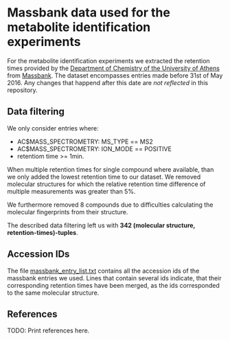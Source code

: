 # Massbank data used for the metabolite identification experiments

For the metabolite identification experiments we extracted the retention times 
provided by the [Department of Chemistry of the University of Athens][@AU_in_massbank]
from [Massbank][@massbank]. The dataset encompasses entries made before 31st of May 2016. Any 
changes that happend after this date are _not reflected_ in this repository.

## Data filtering

We only consider entries where:

- AC$MASS_SPECTROMETRY: MS_TYPE == MS2
- AC$MASS_SPECTROMETRY: ION_MODE == POSITIVE
- retentiom time >= 1min.

When multiple retention times for single compound where available, than we only
added the lowest retention time to our dataset. We removed molecular structures
for which the relative retention time difference of multiple measurements was 
greater than 5%. 

We furthermore removed 8 compounds due to difficulties calculating the molecular
fingerprints from their structure. 

The described data filtering left us with __342 (molecular structure, retention-times)-tuples__. 

## Accession IDs

The file [massbank_entry_list.txt](massbank_entry_list.txt) contains all the accession
ids of the massbank entries we used. Lines that contain several ids indicate, that
their corresponding retention times have been merged, as the ids corresponded to 
the same molecular structure.

## References

TODO: Print references here.

[@AU_in_massbank]: https://massbank.eu/MassBank/jsp/Result.jsp?type=rcdidx&idxtype=site&srchkey=32&sortKey=name&sortAction=1&pageNo=1&exec=
[@massbank]: https://onlinelibrary.wiley.com/doi/abs/10.1002/jms.1777 "Massbank: a public repository for sharing mass spectral data for life sciences, Horai, H.; Arita, M.; Kanaya, S.; Nihei, Y.; Ikeda, T.; Suwa, K.; Ojima, Y.; Tanaka, K.; Tanaka, S.; Aoshima, K. & others, Journal of mass spectrometry, 2010"

